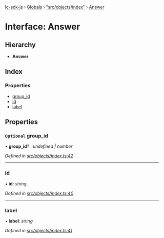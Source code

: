 [lc-sdk-js](../README.md) › [Globals](../globals.md) › ["src/objects/index"](../modules/_src_objects_index_.md) › [Answer](_src_objects_index_.answer.md)

# Interface: Answer

## Hierarchy

* **Answer**

## Index

### Properties

* [group_id](_src_objects_index_.answer.md#optional-group_id)
* [id](_src_objects_index_.answer.md#id)
* [label](_src_objects_index_.answer.md#label)

## Properties

### `Optional` group_id

• **group_id**? : *undefined | number*

*Defined in [src/objects/index.ts:42](https://github.com/livechat/lc-sdk-js/blob/38eeefe/src/objects/index.ts#L42)*

___

###  id

• **id**: *string*

*Defined in [src/objects/index.ts:40](https://github.com/livechat/lc-sdk-js/blob/38eeefe/src/objects/index.ts#L40)*

___

###  label

• **label**: *string*

*Defined in [src/objects/index.ts:41](https://github.com/livechat/lc-sdk-js/blob/38eeefe/src/objects/index.ts#L41)*
